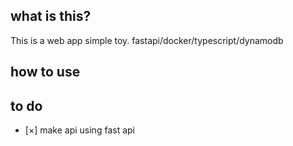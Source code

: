 ## what is this?
This is a web app simple toy.
fastapi/docker/typescript/dynamodb

## how to use


## to do
- [×] make api using fast api